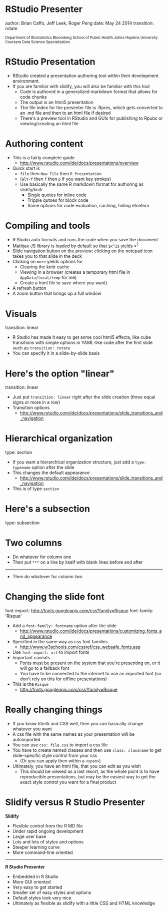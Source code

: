 RStudio Presenter
===
author: Brian Caffo, Jeff Leek, Roger Peng
date: May 24 2014
transition: rotate

<small> 
Department of Biostatistics   
Bloomberg School of Public Health   
Johns Hopkins University   
Coursera Data Science Specialization
</small>


RStudio Presentation
===
- RStudio created a presentation authoring tool within their
development environment. 
- If you are familiar with slidify, you will also be familiar with this tool
    - Code is authored in a generalized markdown format that allows for code chunks
    - The output is an html5 presentation 
    - The file index for the presenter file is .Rpres, which gets converted to an .md file and then to an html file if desired
    - There's a preview tool in RStudio and GUIs for publishing to Rpubs or viewing/creating an html file

Authoring content
===
- This is a fairly complete guide
    - http://www.rstudio.com/ide/docs/presentations/overview
- Quick start is
    - `file` then `New File` then `R Presentation`
    - (`alt-f` then `f` then `p` if you want key strokes)
    - Use basically the same R markdown format for authoring as slidify/knitr
        - Single quotes for inline code
        - Tripple qutoes for block code
        - Same options for code evaluation, caching, hiding etcetera

Compiling and tools
===
- R Studio auto formats and runs the code when you save the document
- Mathjax JS library is loaded by default so that `$x^2$` yields $x^2$
- Slide navigation button on the preview; clicking on the notepad icon takes you to that slide in the deck
- Clicking on `more` yields options for
    - Clearing the knitr cache
    - Viewing in a browser (creates a temporary html file in `AppData/local/temp` for me)
    - Create a html file to save where you want)
- A refresh button 
- A zoom button that brings up a full window

Visuals
===
transition: linear

- R Studio has made it easy to get some cool html5 effects, like cube transitions
with simple options in YAML-like code after the first slide such as
`transition: rotate`
- You can specify it in a slide-by-slide basis

Here's the option "linear"
===
transition: linear

- Just put `transition: linear` right after the slide creation (three equal signs or more in a row)
- Transition options 
    - http://www.rstudio.com/ide/docs/presentations/slide_transitions_and_navigation

Hierarchical organization
===
type: section
- If you want a hierarchical organization structure, just add a `type: typename` option after the slide
- This changes the default appearance
    - http://www.rstudio.com/ide/docs/presentations/slide_transitions_and_navigation
- This is of type `section`

Here's a subsection
===
type: subsection

Two columns
===
- Do whatever for column one
- Then put `***` on a line by itself with blank lines before and after

***

- Then do whatever for column two


Changing the slide font
==========================================================
font-import: http://fonts.googleapis.com/css?family=Risque
font-family: 'Risque'

- Add a `font-family: fontname` option after the slide
    - http://www.rstudio.com/ide/docs/presentations/customizing_fonts_and_appearance
- Specified in the same way as css font families
    - http://www.w3schools.com/cssref/css_websafe_fonts.asp
- Use `font-import: url` to import fonts
- Important caveats
    - Fonts must be present on the system that you're presenting on, or it will go to a fallback font
    - You have to be connected to the internet to use an imported font (so don't rely on this for offline presentations)
- This is the `Risque` 
    - http://fonts.googleapis.com/css?family=Risque
    
Really changing things 
===
- If you know html5 and CSS well, then you can basically change whatever you want
- A css file with the same names as your presentation will be autoimported 
- You can use `css: file.css` to import a css file 
- You have to create named classes and then use `class: classname` to get slide-specific style control from your css
    - (Or you can apply then within a `<span>`)
- Ultimately, you have an html file, that you can edit as you wish
    - This should be viewed as a last resort, as the whole point is to have reproducible presentations, but may be the easiest way to get the exact style control you want for a final product

Slidify versus R Studio Presenter
===
**Slidify**
- Flexible control from the R MD file
- Under rapid ongoing development
- Large user base
- Lots and lots of styles and options
- Steeper learning curve
- More command-line oriented

***
**R Studio Presenter**
- Embedded in R Studio
- More GUI oriented
- Very easy to get started
- Smaller set of easy styles and options
- Default styles look very nice
- Ultimately as flexible as slidify with a little CSS and HTML knowledge

